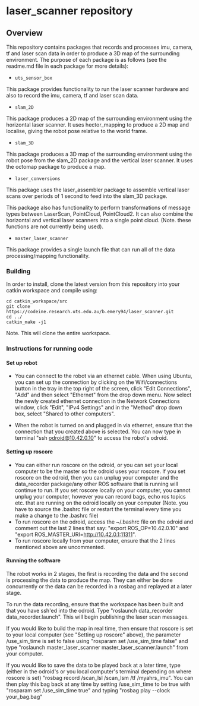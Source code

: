 # laser_scanner repository

## Overview

This repository contains packages that records and processes imu, camera, tf and laser scan data in
order to produce a 3D map of the surrounding environment. The purpose of each package is as follows
(see the readme.md file in each package for more details):

* ```uts_sensor_box```

This package provides functionality to run the laser scanner hardware and also to record the imu,
camera, tf and laser scan data.

* ```slam_2D```

This package produces a 2D map of the surrounding environment using the horizontal laser scanner. It
uses hector_mapping to produce a 2D map and localise, giving the robot pose relative to the world
frame.

* ```slam_3D```

This package produces a 3D map of the surrounding environment using the robot pose from the
slam_2D package and the vertical laser scanner. It uses the octomap package to produce a map.

* ```laser_conversions```

This package uses the laser_assembler package to assemble vertical laser scans over periods of 1
second to feed into the slam_3D package.

This package also has functionality to perform transformations of message types between LaserScan,
PointCloud, PointCloud2. It can also combine the horizontal and vertical laser scanners into a
single point cloud. (Note. these functions are not currently being used).

* ```master_laser_scanner```

This package provides a single launch file that can run all of the data processing/mapping
functionality.

### Building

In order to install, clone the latest version from this repository into your catkin workspace and
compile using:

    cd catkin_workspace/src
    git clone https://codeine.research.uts.edu.au/b.emery94/laser_scanner.git
    cd ../
    catkin_make -j1

Note. This will clone the entire workspace.

### Instructions for running code

#### Set up robot

* You can connect to the robot via an ethernet cable. When using Ubuntu, you can set up the connection by clicking on the Wifi/connections button in the tray in the top right of the screen, click "Edit Connections", "Add" and then select "Ethernet" from the drop down menu. Now select the newly created ethernet connection in the Network Connections window, click "Edit", "IPv4 Settings" and in the "Method" drop down box, select "Shared to other computers".

* When the robot is turned on and plugged in via ethernet, ensure that the connection that you created above is selected. You can now type in terminal "ssh odroid@10.42.0.10" to access the robot's odroid.

#### Setting up roscore

* You can either run roscore on the odroid, or you can set your local computer to be the master so the odroid uses your roscore. If you set roscore on the odroid, then you can unplug your computer and the data_recorder package/any other ROS software that is running will continue to run. If you set roscore locally on your computer, you cannot unplug your computer, however you can record bags, echo ros topics etc. that are running on the odroid locally on your computer (Note. you have to source the .bashrc file or restart the terminal every time you make a change to the .bashrc file)
* To run roscore on the odroid, access the ~/.bashrc file on the odroid and comment out the last 2 lines that say: "export ROS_OP=10.42.0.10" and "export ROS_MASTER_URI=http://10.42.0.1:11311". 
* To run roscore locally from your computer, ensure that the 2 lines mentioned above are uncommented. 

#### Running the software

The robot works in 2 stages, the first is recording the data and the second is processing the data to produce the map. They can either be done concurrently or the data can be recorded in a rosbag and replayed at a later stage. 

To run the data recording, ensure that the workspace has been built and that you have ssh'ed into the odroid. Type "roslaunch data_recorder data_recorder.launch". This will begin publishing the laser scan messages.

If you would like to build the map in real time, then ensure that roscore is set to your local computer (see "Setting up roscore" above), the parameter /use_sim_time is set to false using "rosparam set /use_sim_time false" and type "roslaunch master_laser_scanner master_laser_scanner.launch" from your computer.

If you would like to save the data to be played back at a later time, type (either in the odroid's or you local computer's terminal depending on where roscore is set) "rosbag record /scan_lsl /scan_lsm /tf /myahrs_imu". You can then play this bag back at any time by setting /use_sim_time to be true with "rosparam set /use_sim_time true" and typing "rosbag play --clock your_bag.bag"
